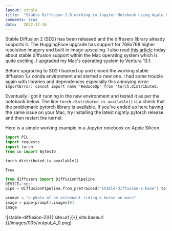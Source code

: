 ```yaml
---
layout: single
title:  "Stable Diffusion 2.0 working in Jupyter Notebook using Apple Silicon"
comments: true
date:   2022-12-16
---
```


Stable Diffusion 2 (SD2) has been released and the diffusers library already supports it.  The HuggingFace upgrade has support for 768x768 higher resolution imagery and built in image upscaling. I also read [this article](https://appleinsider.com/articles/22/12/01/new-betas-have-apple-silicon-optimizations-for-stable-diffusion-ai-art-generator) today about stable diffusion support within the Mac operating system which is quite exciting.   I upgraded my Mac's operating system to Ventura 13.1.

Before upgrading to SD2 I backed up and cloned the working stable diffusion 1.x conda environment and started a new one.  I had some trouble again with libraries and dependences especially this annoying error: `ImportError: cannot import name 'ReduceOp' from 'torch.distributed.`

Eventually I got it running in the new environment and tested it as per the notebook below.  The line `torch.distributed.is_available()` is a check that the problematic pytorch library is available.  If you’ve ended up here having the same issue on your Mac, try installing the latest nightly pytorch release and then restart the kernel.

Here is a simple working example in a Jupyter notebook on Apple Silicon.

```python
import PIL
import requests
import torch
from io import BytesIO
```

```python
torch.distributed.is_available()
```

    True

```python
from diffusers import DiffusionPipeline
DEVICE='mps'
pipe = DiffusionPipeline.from_pretrained("stable-diffusion-2-base").to(DEVICE)
```


```python
prompt = "a photo of an astronaut riding a horse on mars"
image = pipe(prompt).images[0]
image
```

![stable-diffusion-2]({{ site.url }}{{ site.baseurl }}/images/005/output_4_0.png)

